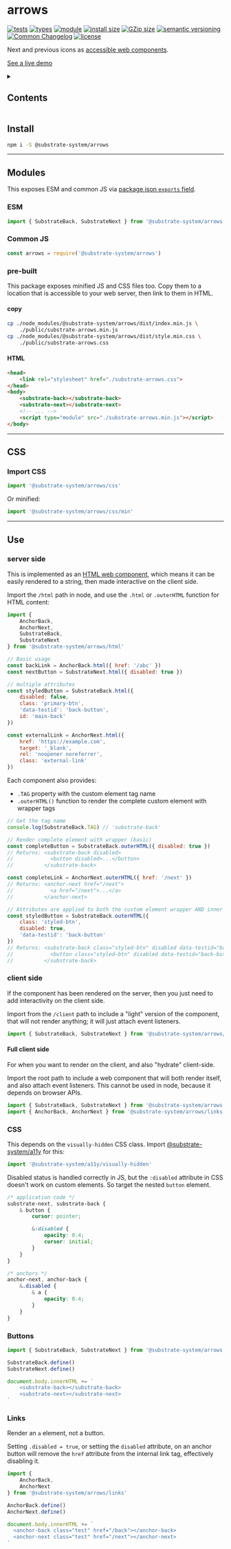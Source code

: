 # arrows
[![tests](https://img.shields.io/github/actions/workflow/status/substrate-system/arrows/nodejs.yml?style=flat-square)](https://github.com/substrate-system/arrows/actions/workflows/nodejs.yml)
[![types](https://img.shields.io/npm/types/@substrate-system/arrows?style=flat-square)](README.md)
[![module](https://img.shields.io/badge/module-ESM%2FCJS-blue?style=flat-square)](README.md)
[![install size](https://flat.badgen.net/packagephobia/install/@substrate-system/arrows?cache-control=no-cache)](https://packagephobia.com/result?p=@substrate-system/arrows)
[![GZip size](https://flat.badgen.net/bundlephobia/minzip/@substrate-system/arrows?color=green)](https://bundlephobia.com/package/@substrate-system/arrows)
[![semantic versioning](https://img.shields.io/badge/semver-2.0.0-blue?logo=semver&style=flat-square)](https://semver.org/)
[![Common Changelog](https://nichoth.github.io/badge/common-changelog.svg)](./CHANGELOG.md)
[![license](https://img.shields.io/badge/License-Big_Time-blue?style=flat-square)](LICENSE)


Next and previous icons as 
[accessible web components](https://www.sarasoueidan.com/blog/accessible-icon-buttons/).

[See a live demo](https://substrate-system.github.io/arrows/)

<details><summary><h2>Contents</h2></summary>

<!-- toc -->

- [Install](#install)
- [Modules](#modules)
  * [ESM](#esm)
  * [Common JS](#common-js)
  * [pre-built](#pre-built)
- [CSS](#css)
  * [Import CSS](#import-css)
- [Use](#use)
  * [server side](#server-side)
  * [Client-Side](#client-side)
  * [CSS](#css-1)
  * [Buttons](#buttons)
  * [Links](#links)

<!-- tocstop -->

</details>

## Install

```sh
npm i -S @substrate-system/arrows
```

--------------------------

## Modules

This exposes ESM and common JS via 
[package.json `exports` field](https://nodejs.org/api/packages.html#exports).

### ESM
```js
import { SubstrateBack, SubstrateNext } from '@substrate-system/arrows'
```

### Common JS
```js
const arrows = require('@substrate-system/arrows')
```

### pre-built
This package exposes minified JS and CSS files too. Copy them to a location
that is accessible to your web server, then link to them in HTML.

#### copy
```sh
cp ./node_modules/@substrate-system/arrows/dist/index.min.js \
    ./public/substrate-arrows.min.js
cp ./node_modules/@substrate-system/arrows/dist/style.min.css \
    ./public/substrate-arrows.css
```

#### HTML
```html
<head>
    <link rel="stylesheet" href="./substrate-arrows.css">
</head>
<body>
    <substrate-back></substrate-back>
    <substrate-next></substrate-next>
    <!-- ... -->
    <script type="module" src="./substrate-arrows.min.js"></script>
</body>
```

------------------------

## CSS

### Import CSS

```js
import '@substrate-system/arrows/css'
```

Or minified:
```js
import '@substrate-system/arrows/css/min'
```


--------------------------------------------------------------


## Use

### server side

This is implemented as an 
[HTML web component](https://adactio.com/journal/20618),
which means it can be easily rendered to a string, then made interactive on the
client side.

Import the `/html` path in node, and use the `.html` or `.outerHTML` function
for HTML content:

```js
import {
    AnchorBack,
    AnchorNext,
    SubstrateBack,
    SubstrateNext
} from '@substrate-system/arrows/html'

// Basic usage
const backLink = AnchorBack.html({ href: '/abc' })
const nextButton = SubstrateNext.html({ disabled: true })

// multiple attributes
const styledButton = SubstrateBack.html({
    disabled: false,
    class: 'primary-btn',
    'data-testid': 'back-button',
    id: 'main-back'
})

const externalLink = AnchorNext.html({
    href: 'https://example.com',
    target: '_blank',
    rel: 'noopener noreferrer',
    class: 'external-link'
})
```

Each component also provides:
- `.TAG` property with the custom element tag name
- `.outerHTML()` function to render the complete custom element with 
  wrapper tags

```js
// Get the tag name
console.log(SubstrateBack.TAG) // 'substrate-back'

// Render complete element with wrapper (basic)
const completeButton = SubstrateBack.outerHTML({ disabled: true })
// Returns: <substrate-back disabled>
//            <button disabled>...</button>
//          </substrate-back>

const completeLink = AnchorNext.outerHTML({ href: '/next' })
// Returns: <anchor-next href="/next">
//            <a href="/next">...</a>
//          </anchor-next>

// Attributes are applied to both the custom element wrapper AND inner element
const styledButton = SubstrateBack.outerHTML({
    class: 'styled-btn',
    disabled: true,
    'data-testid': 'back-button'
})
// Returns: <substrate-back class="styled-btn" disabled data-testid="back-button">
//            <button class="styled-btn" disabled data-testid="back-button">...</button>
//          </substrate-back>
```


### client side

If the component has been rendered on the server, then you just need to add
interactivity on the client side.

Import from the `/client` path to include a "light" version of the component,
that will not render anything; it will just attach event listeners.

```js
import { SubstrateBack, SubstrateNext } from '@substrate-system/arrows/client'
```

#### Full client side

For when you want to render on the client, and also "hydrate" client-side.

Import the root path to include a web component that will both render itself,
and also attach event listeners. This cannot be used in node, because it depends
on browser APIs.

```js
import { SubstrateBack, SubstrateNext } from '@substrate-system/arrows'
import { AnchorBack, AnchorNext } from '@substrate-system/arrows/links'
```

### CSS

This depends on the `visually-hidden` CSS class. Import
[@substrate-system/a11y](https://github.com/substrate-system/a11y) for this:

```js
import '@substrate-system/a11y/visually-hidden'
```

Disabled status is handled correctly in JS, but the `:disabled` attribute in CSS
doesn't work on custom elements. So target the nested `button` element.

```css
/* application code */
substrate-next, substrate-back {
    & button {
        cursor: pointer;

        &:disabled {
            opacity: 0.4;
            cursor: initial;
        }
    }
}

/* anchors */
anchor-next, anchor-back {
    &.disabled {
        & a {
            opacity: 0.4;
        }
    }
}
```

### Buttons

```js
import { SubstrateBack, SubstrateNext } from '@substrate-system/arrows'

SubstrateBack.define()
SubstrateNext.define()

document.body.innerHTML += `
    <substrate-back></substrate-back>
    <substrate-next></substrate-next>
`
```

### Links

Render an `a` element, not a button.

Setting `.disabled = true`, or setting the `disabled` attribute, on an anchor
button will remove the `href` attribute from the internal link tag, effectively
disabling it.

```js
import {
    AnchorBack,
    AnchorNext
} from '@substrate-system/arrows/links'

AnchorBack.define()
AnchorNext.define()

document.body.innerHTML += `
  <anchor-back class="test" href="/back"></anchor-back>
  <anchor-next class="test" href="/next"></anchor-next>
`
```
